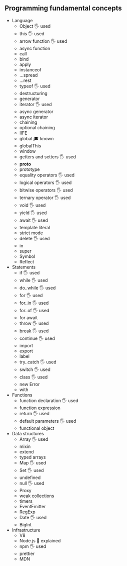 ## Programming fundamental concepts

- Language
  - Object 🖐️ used
  - this 🖐️ used
  - arrow function 🖐️ used
  - async function
  - call
  - bind
  - apply
  - instanceof
  - ...spread
  - ...rest
  - typeof 🖐️ used
  - destructuring
  - generator 
  - iterator 🖐️ used
  - async generator
  - async iterator
  - chaining
  - optional chaining
  - IIFE
  - global 🎓 known
  - globalThis
  - window
  - getters and setters 🖐️ used
  - __proto__
  - prototype
  - equality operators 🖐️ used
  - logical operators 🖐️ used
  - bitwise operators 🖐️ used
  - ternary operator 🖐️ used
  - void 🖐️ used
  - yield 🖐️ used
  - await 🖐️ used
  - template literal
  - strict mode
  - delete 🖐️ used
  - in
  - super
  - Symbol
  - Reflect
- Statements
  - if 🖐️ used
  - while 🖐️ used
  - do..while 🖐️ used
  - for 🖐️ used
  - for..in 🖐️ used
  - for..of 🖐️ used
  - for await
  - throw 🖐️ used
  - break 🖐️ used
  - continue 🖐️ used
  - import 
  - export
  - label
  - try..catch 🖐️ used
  - switch 🖐️ used
  - class 🖐️ used
  - new Error
  - with
- Functions
  - function declaration 🖐️ used
  - function expression
  - return 🖐️ used
  - default parameters 🖐️ used
  - functional object
- Data structures
  - Array 🖐️ used
  - mixin
  - extend
  - typed arrays
  - Map 🖐️ used
  - Set 🖐️ used
  - undefined
  - null 🖐️ used
  - Proxy
  - weak collections
  - timers
  - EventEmitter
  - RegExp
  - Date 🖐️ used
  - BigInt
- Infrastructure
  - V8
  - Node.js 🙋 explained
  - npm 🖐️ used
  - prettier
  - MDN
